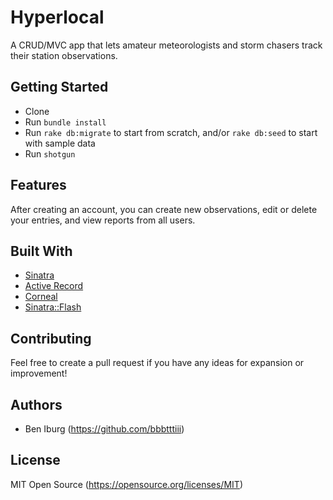 # Hyperlocal
A CRUD/MVC app that lets amateur meteorologists and storm chasers track their station observations.

## Getting Started

- Clone
- Run `bundle install`
- Run `rake db:migrate` to start from scratch, and/or `rake db:seed` to start with sample data
- Run `shotgun`

## Features

After creating an account, you can create new observations, edit or delete your entries, and view reports from all users.

## Built With

- [Sinatra](http://sinatrarb.com)
- [Active Record](https://github.com/rails/rails/tree/master/activerecord)
- [Corneal](https://github.com/thebrianemory/corneal)
- [Sinatra::Flash](https://github.com/SFEley/sinatra-flash)

## Contributing

Feel free to create a pull request if you have any ideas for expansion or improvement!

## Authors

- Ben Iburg (https://github.com/bbbtttiii)

## License

MIT Open Source (https://opensource.org/licenses/MIT)